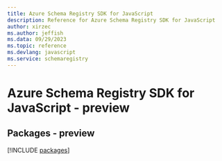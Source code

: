 ```yaml
---
title: Azure Schema Registry SDK for JavaScript
description: Reference for Azure Schema Registry SDK for JavaScript
author: xirzec
ms.author: jeffish
ms.data: 09/29/2023
ms.topic: reference
ms.devlang: javascript
ms.service: schemaregistry
---
```

# Azure Schema Registry SDK for JavaScript - preview
## Packages - preview
[!INCLUDE [packages](schema-registry-index.md)]